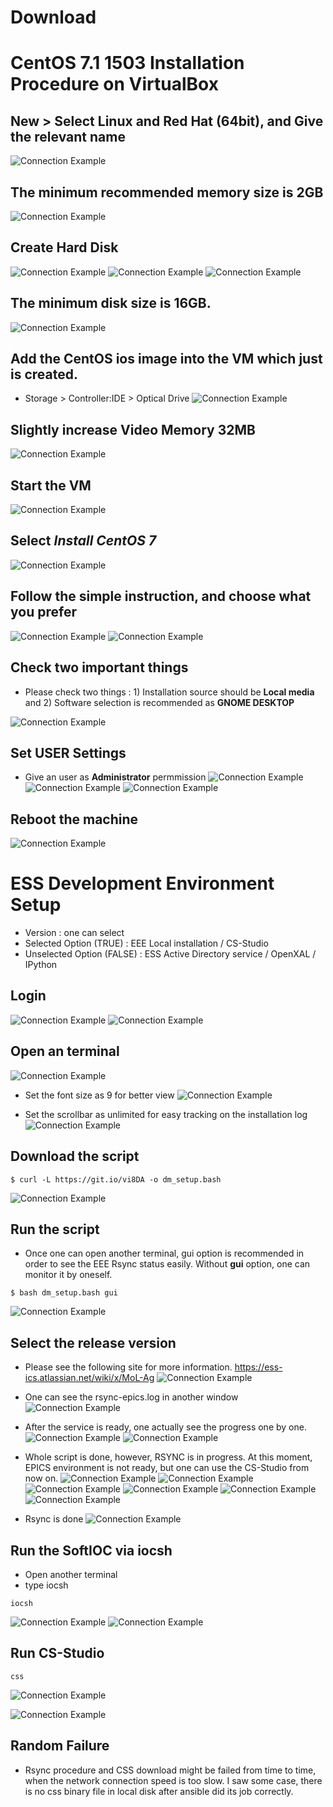 # Download 

# CentOS 7.1 1503 Installation Procedure on VirtualBox

## New > Select **Linux** and **Red Hat (64bit)**, and Give the relevant name
![Connection Example](0.png)

## The minimum recommended memory size is 2GB
![Connection Example](1.png)

## Create Hard Disk 
![Connection Example](2.png)
![Connection Example](3.png)
![Connection Example](4.png)

## The minimum disk size is **16GB**. 
![Connection Example](5.png)

## Add the CentOS ios image into the VM which just is created.
* Storage > Controller:IDE > Optical Drive
![Connection Example](6.png)

## Slightly increase Video Memory 32MB
![Connection Example](7.png)

## Start the VM 
![Connection Example](8.png)

## Select *Install CentOS 7*
![Connection Example](9.png)

## Follow the simple instruction, and choose what you prefer
![Connection Example](10.png)
![Connection Example](11.png)

## Check two important things
* Please check two things : 1) Installation source should be **Local media** and 2) Software selection is recommended as **GNOME DESKTOP**

![Connection Example](12.png)

## Set USER Settings
* Give an user as **Administrator** permmission
![Connection Example](13.png)
![Connection Example](14.png)
![Connection Example](15.png)

## Reboot the machine
![Connection Example](16.png)


# ESS Development Environment Setup
* Version : one can select 
* Selected Option (TRUE) : EEE Local installation / CS-Studio 
* Unselected Option (FALSE) : ESS Active Directory service / OpenXAL / IPython

## Login
![Connection Example](16.png)
![Connection Example](17.png)

## Open an terminal
![Connection Example](18.png)

* Set the font size as 9 for better view
![Connection Example](19.png)

* Set the scrollbar as unlimited for easy tracking on the installation log
![Connection Example](20.png)



## Download the script 
```
$ curl -L https://git.io/vi8DA -o dm_setup.bash
```
![Connection Example](21.png)

## Run the script
* Once one can open another terminal, gui option is recommended in order to see the EEE Rsync status easily. Without **gui** option, one can monitor it by oneself.

```
$ bash dm_setup.bash gui
```
![Connection Example](22.png)

## Select the release version 
* Please see the following site for more information.
https://ess-ics.atlassian.net/wiki/x/MoL-Ag
![Connection Example](23.png)

* One can see the rsync-epics.log in another window
![Connection Example](24.png)

* After the service is ready, one actually see the progress one by one.
![Connection Example](25.png)
![Connection Example](26.png)

* Whole script is done, however, RSYNC is in progress. At this moment, EPICS environment is not ready, but one can use the CS-Studio from now on.
![Connection Example](27.png)
![Connection Example](28.png)
![Connection Example](29.png)
![Connection Example](30.png)
![Connection Example](31.png)
![Connection Example](32.png)


* Rsync is done
![Connection Example](33.png)

## Run the SoftIOC via iocsh
* Open another terminal
* type iocsh
```
iocsh
```
![Connection Example](34.png)
![Connection Example](35.png)

## Run CS-Studio 
```
css
```

![Connection Example](36.png)

![Connection Example](37.png)


## Random Failure
* Rsync procedure and CSS download might be failed from time to time, when the network connection speed is too slow. I saw some case, there is no css binary file in local disk after ansible did its job correctly. 

